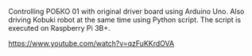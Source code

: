 Controlling РОБКО 01 with original driver board using Arduino Uno. Also driving Kobuki robot at the same time using Python script. The script is executed on Raspberry Pi 3B+.

https://www.youtube.com/watch?v=qzFuKKrdOVA
